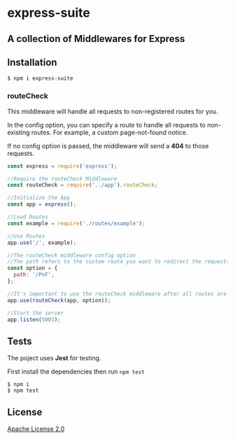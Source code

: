 # express-suite

## A collection of Middlewares for Express

## Installation

```
$ npm i express-suite
```

### routeCheck

This middleware will handle all requests to non-registered routes for you.

In the config option, you can specify a route to handle all requests to non-existing routes. For example, a custom page-not-found notice.

If no config option is passed, the middleware will send a **404** to those requests.

```javascript
const express = require('express');

//Require the routeCheck Middleware
const routeCheck = require('../app').routeCheck;

//Initialize the App
const app = express();

//Load Routes
const example = require('./routes/example');

//Use Routes
app.use('/', example);

//The routeCheck middleware config option
//The path refers to the custom route you want to redirect the requests to
const option = {
  path: '/PnF',
};

//It's important to use the routeCheck middleware after all routes are loaded
app.use(routeCheck(app, option));

//Start the server
app.listen(5003);
```

## Tests

The poject uses **Jest** for testing.

First install the dependencies then run `npm test`

```
$ npm i
$ npm test
```

## License

[Apache License 2.0](https://github.com/algo7/express-suite/blob/master/LICENSE)

